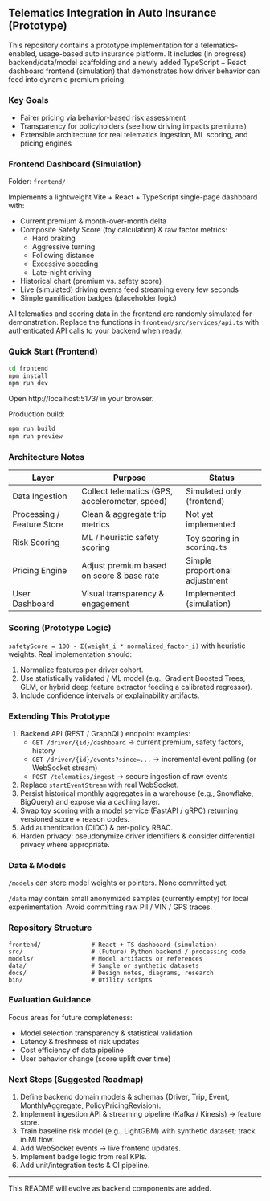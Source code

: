 ## Telematics Integration in Auto Insurance (Prototype)

This repository contains a prototype implementation for a telematics-enabled, usage-based auto insurance platform. It includes (in progress) backend/data/model scaffolding and a newly added TypeScript + React dashboard frontend (simulation) that demonstrates how driver behavior can feed into dynamic premium pricing.

### Key Goals

- Fairer pricing via behavior-based risk assessment
- Transparency for policyholders (see how driving impacts premiums)
- Extensible architecture for real telematics ingestion, ML scoring, and pricing engines

### Frontend Dashboard (Simulation)

Folder: `frontend/`

Implements a lightweight Vite + React + TypeScript single-page dashboard with:

- Current premium & month-over-month delta
- Composite Safety Score (toy calculation) & raw factor metrics:
	- Hard braking
	- Aggressive turning
	- Following distance
	- Excessive speeding
	- Late-night driving
- Historical chart (premium vs. safety score)
- Live (simulated) driving events feed streaming every few seconds
- Simple gamification badges (placeholder logic)

All telematics and scoring data in the frontend are randomly simulated for demonstration. Replace the functions in `frontend/src/services/api.ts` with authenticated API calls to your backend when ready.

### Quick Start (Frontend)

```bash
cd frontend
npm install
npm run dev
```

Open http://localhost:5173/ in your browser.

Production build:

```bash
npm run build
npm run preview
```

### Architecture Notes

| Layer | Purpose | Status |
|-------|---------|--------|
| Data Ingestion | Collect telematics (GPS, accelerometer, speed) | Simulated only (frontend) |
| Processing / Feature Store | Clean & aggregate trip metrics | Not yet implemented |
| Risk Scoring | ML / heuristic safety scoring | Toy scoring in `scoring.ts` |
| Pricing Engine | Adjust premium based on score & base rate | Simple proportional adjustment |
| User Dashboard | Visual transparency & engagement | Implemented (simulation) |

### Scoring (Prototype Logic)

`safetyScore = 100 - Σ(weight_i * normalized_factor_i)` with heuristic weights. Real implementation should:

1. Normalize features per driver cohort.
2. Use statistically validated / ML model (e.g., Gradient Boosted Trees, GLM, or hybrid deep feature extractor feeding a calibrated regressor).
3. Include confidence intervals or explainability artifacts.

### Extending This Prototype

1. Backend API (REST / GraphQL) endpoint examples:
	 - `GET /driver/{id}/dashboard` → current premium, safety factors, history
	 - `GET /driver/{id}/events?since=...` → incremental event polling (or WebSocket stream)
	 - `POST /telematics/ingest` → secure ingestion of raw events
2. Replace `startEventStream` with real WebSocket.
3. Persist historical monthly aggregates in a warehouse (e.g., Snowflake, BigQuery) and expose via a caching layer.
4. Swap toy scoring with a model service (FastAPI / gRPC) returning versioned score + reason codes.
5. Add authentication (OIDC) & per-policy RBAC.
6. Harden privacy: pseudonymize driver identifiers & consider differential privacy where appropriate.

### Data & Models

`/models` can store model weights or pointers. None committed yet.

`/data` may contain small anonymized samples (currently empty) for local experimentation. Avoid committing raw PII / VIN / GPS traces.

### Repository Structure

```
frontend/              # React + TS dashboard (simulation)
src/                   # (Future) Python backend / processing code
models/                # Model artifacts or references
data/                  # Sample or synthetic datasets
docs/                  # Design notes, diagrams, research
bin/                   # Utility scripts
```

### Evaluation Guidance

Focus areas for future completeness:

- Model selection transparency & statistical validation
- Latency & freshness of risk updates
- Cost efficiency of data pipeline
- User behavior change (score uplift over time)

### Next Steps (Suggested Roadmap)

1. Define backend domain models & schemas (Driver, Trip, Event, MonthlyAggregate, PolicyPricingRevision).
2. Implement ingestion API & streaming pipeline (Kafka / Kinesis) → feature store.
3. Train baseline risk model (e.g., LightGBM) with synthetic dataset; track in MLflow.
4. Add WebSocket events -> live frontend updates.
5. Implement badge logic from real KPIs.
6. Add unit/integration tests & CI pipeline.

---

This README will evolve as backend components are added.